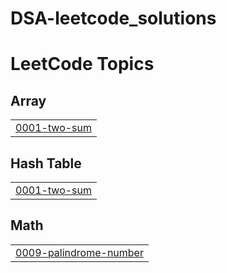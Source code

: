# DSA-leetcode_solutions

<!---LeetCode Topics Start-->
# LeetCode Topics
## Array
|  |
| ------- |
| [0001-two-sum](https://github.com/muraliakshaya/DSA-leetcode_solutions/tree/master/0001-two-sum) |
## Hash Table
|  |
| ------- |
| [0001-two-sum](https://github.com/muraliakshaya/DSA-leetcode_solutions/tree/master/0001-two-sum) |
## Math
|  |
| ------- |
| [0009-palindrome-number](https://github.com/muraliakshaya/DSA-leetcode_solutions/tree/master/0009-palindrome-number) |
<!---LeetCode Topics End-->